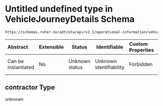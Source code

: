 # Untitled undefined type in VehicleJourneyDetails Schema

```txt
https://schemas.ruter.no/adt/ota/api/v2.1/operational-information/vehicle-journey-details.json#/examples/0/contractor
```




| Abstract            | Extensible | Status         | Identifiable            | Custom Properties | Additional Properties | Access Restrictions | Defined In                                                                                                                 |
| :------------------ | ---------- | -------------- | ----------------------- | :---------------- | --------------------- | ------------------- | -------------------------------------------------------------------------------------------------------------------------- |
| Can be instantiated | No         | Unknown status | Unknown identifiability | Forbidden         | Allowed               | none                | [vehicle-journey-details.json\*](../../schema/operational-information/vehicle-journey-details.json "open original schema") |

## contractor Type

unknown
